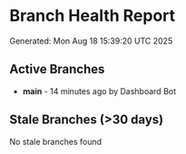 # Branch Health Report
Generated: Mon Aug 18 15:39:20 UTC 2025

## Active Branches
- **main** - 14 minutes ago by Dashboard Bot

## Stale Branches (>30 days)
No stale branches found
